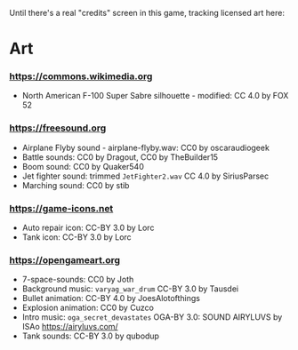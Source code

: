 Until there's a real "credits" screen in this game, tracking licensed art here:

# Art

### https://commons.wikimedia.org
* North American F-100 Super Sabre silhouette - modified: CC 4.0 by FOX 52

### https://freesound.org
* Airplane Flyby sound - airplane-flyby.wav: CC0 by oscaraudiogeek
* Battle sounds: CC0 by Dragout, CC0 by TheBuilder15
* Boom sound: CC0 by Quaker540
* Jet fighter sound: trimmed `JetFighter2.wav` CC 4.0 by SiriusParsec
* Marching sound: CC0 by stib

### https://game-icons.net
* Auto repair icon: CC-BY 3.0 by Lorc
* Tank icon: CC-BY 3.0 by Lorc

### https://opengameart.org
* 7-space-sounds: CC0 by Joth
* Background music: `varyag_war_drum` CC-BY 3.0 by Tausdei
* Bullet animation: CC-BY 4.0 by JoesAlotofthings
* Explosion animation: CC0 by Cuzco
* Intro music: `oga_secret_devastates` OGA-BY 3.0: SOUND AIRYLUVS by ISAo https://airyluvs.com/
* Tank sounds: CC-BY 3.0 by qubodup
